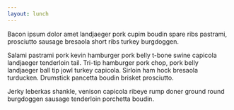 ```yaml
---
layout: lunch
---
```


Bacon ipsum dolor amet landjaeger pork cupim boudin spare ribs pastrami, prosciutto sausage bresaola short ribs turkey burgdoggen.


Salami pastrami pork kevin hamburger pork belly t-bone swine capicola landjaeger tenderloin tail. Tri-tip hamburger pork chop, pork belly landjaeger ball tip jowl turkey capicola. Sirloin ham hock bresaola turducken. Drumstick pancetta boudin brisket prosciutto.


Jerky leberkas shankle, venison capicola ribeye rump doner ground round burgdoggen sausage tenderloin porchetta boudin.
